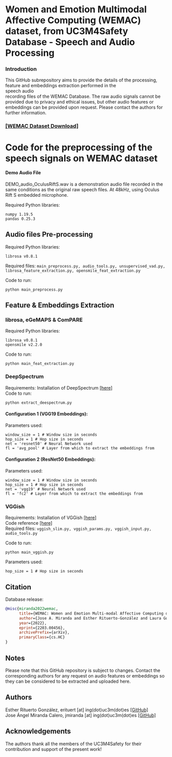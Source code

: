 # Women and Emotion Multimodal Affective Computing (WEMAC) dataset, from UC3M4Safety Database - Speech and Audio Processing

### Introduction
This GitHub subrepository aims to provide the details of the processing, feature and embeddings extraction performed in the <br>speech audio </br> recording files of the WEMAC Database. The raw audio signals cannot be provided due to privacy and ethical issues, but other audio features or embeddings can be provided upon request. Please contact the authors for further information.

### <a href="https://www..../">[WEMAC Dataset Download]</a>


# Code for the preprocessing of the speech signals on WEMAC dataset
#### Demo Audio File
DEMO_audio_OculusRiftS.wav is a demonstration audio file recorded in the same conditions as the original raw speech files. At 48kHz, using Oculus Rift S embedded microphone.

Required Python libraries:
```
numpy 1.19.5
pandas 0.25.3
```
## Audio files Pre-processing
Required Python libraries:
```
librosa v0.8.1 
```
Required files: ```main_preprocess.py, audio_tools.py, unsupervised_vad.py, librosa_feature_extraction.py, opensmile_feat_extraction.py```

Code to run:
```
python main_preprocess.py 
```

## Feature & Embeddings Extraction

### librosa, eGeMAPS & ComPARE 
Required Python libraries:
```
librosa v0.8.1 
opensmile v2.2.0 
```

Code to run:
```
python main_feat_extraction.py 
```

### DeepSpectrum
Requirements: Installation of DeepSpectrum <a href="https://github.com/DeepSpectrum/DeepSpectrum/">[here]</a> <br />
Code to run:
```
python extract_deespectrum.py 
```

#### Configuration 1 (VGG19 Embeddings):
Parameters used:
```
window_size = 1 # Window size in seconds
hop_size = 1 # Hop size in seconds
net = 'resnet50' # Neural Network used
fl = 'avg_pool' # Layer from which to extract the embeddings from
```

#### Configuration 2 (ResNet50 Embeddings):
Parameters used:
```
window_size = 1 # Window size in seconds
hop_size = 1 # Hop size in seconds
net = 'vgg19' # Neural Network used
fl = 'fc2' # Layer from which to extract the embeddings from
```

### VGGish
Requirements: 
Installation of VGGish <a href="https://github.com/tensorflow/models/tree/master/research/audioset/vggish/">[here]</a> <br />
Code reference <a href="https://colab.research.google.com/drive/1E3CaPAqCai9P9QhJ3WYPNCVmrJU4lAhF">[here]</a> <br />
Required files: ```vggish_slim.py, vggish_params.py, vggish_input.py, audio_tools.py```

Code to run:
```
python main_vggish.py 
```

Parameters used:
```
hop_size = 1 # Hop size in seconds
```


## Citation

Database release:
```bibtex
@misc{miranda2022wemac,
      title={WEMAC: Women and Emotion Multi-modal Affective Computing dataset}, 
      author={Jose A. Miranda and Esther Rituerto-González and Laura Gutiérrez-Martín and Clara Luis-Mingueza and Manuel F. Canabal and Alberto Ramírez Bárcenas and Jose M. Lanza-Gutiérrez and Carmen Peláez-Moreno and Celia López-Ongil},
      year={2022},
      eprint={2203.00456},
      archivePrefix={arXiv},
      primaryClass={cs.HC}
}
```

## Notes
Please note that this GitHub repository is subject to changes. Contact the corresponding authors for any request on audio features or embeddings so they can be considered to be extracted and uploaded here.

## Authors
Esther Rituerto González, erituert [at] ing(dot)uc3m(dot)es <a href="https://github.com/erituert/">[GitHub]</a> <br />
Jose Ángel Miranda Calero, jmiranda [at] ing(dot)uc3m(dot)es <a href="https://github.com/JoseCalero">[GitHub]</a> <br />

## Acknowledgements 
The authors thank all the members of the UC3M4Safety for their contribution and support of the present work!
